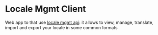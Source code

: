 # Locale Mgmt Client

Web app to that use [locale mgmt api](https://github.com/pix303/locale-mgmt): it allows to view, manage, translate, import and export your locale in some common formats